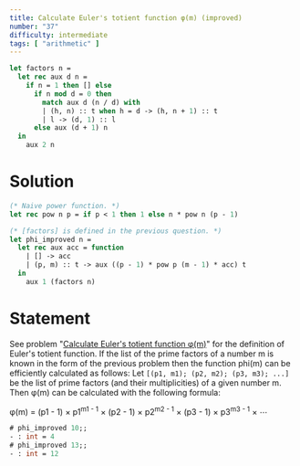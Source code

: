 ```yaml
---
title: Calculate Euler's totient function φ(m) (improved)
number: "37"
difficulty: intermediate
tags: [ "arithmetic" ]
---
```


```ocaml
let factors n =
  let rec aux d n =
    if n = 1 then [] else
      if n mod d = 0 then
        match aux d (n / d) with
        | (h, n) :: t when h = d -> (h, n + 1) :: t
        | l -> (d, 1) :: l
      else aux (d + 1) n
  in
    aux 2 n
```

# Solution

```ocaml
(* Naive power function. *)
let rec pow n p = if p < 1 then 1 else n * pow n (p - 1)

(* [factors] is defined in the previous question. *)
let phi_improved n =
  let rec aux acc = function
    | [] -> acc
    | (p, m) :: t -> aux ((p - 1) * pow p (m - 1) * acc) t
  in
    aux 1 (factors n)
```

# Statement

See problem "[Calculate Euler&#39;s totient function φ(m)][totient]" for
the definition of Euler's totient function. If the list of the prime
factors of a number m is known in the form of the previous problem then
the function phi(m) can be efficiently calculated as follows: Let
`[(p1, m1); (p2, m2); (p3, m3); ...]` be the list of prime factors
(and their multiplicities) of a given number m. Then φ(m) can be
calculated with the following formula:

φ(m) = (p1 - 1) × p1<sup>m1 - 1</sup> × (p2 - 1) ×
p2<sup>m2 - 1</sup> × (p3 - 1) × p3<sup>m3 - 1</sup> × ⋯

[totient]: #CalculateEuler39stotientfunctionmmedium

```ocaml
# phi_improved 10;;
- : int = 4
# phi_improved 13;;
- : int = 12
```
